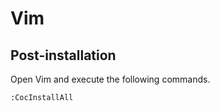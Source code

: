 # Vim

## Post-installation

Open Vim and execute the following commands.

```vim
:CocInstallAll
```
